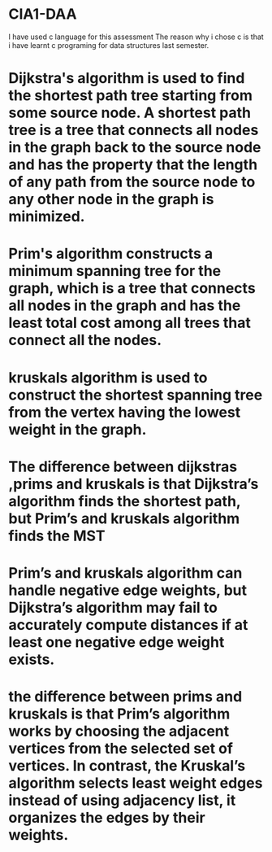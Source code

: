 # CIA1-DAA
I have used c language for this assessment
The reason why i chose c is that i have learnt c programing for data structures last semester.


# Dijkstra's algorithm is used to find the shortest path tree starting from some source node. A shortest path tree is a tree that connects all nodes in the graph back to the source node and has the property that the length of any path from the source node to any other node in the graph is minimized.
# Prim's algorithm constructs a minimum spanning tree for the graph, which is a tree that connects all nodes in the graph and has the least total cost among all trees that connect all the nodes.
# kruskals algorithm is used to construct the shortest spanning tree from the vertex having the lowest weight in the graph.
# The difference between dijkstras ,prims and kruskals is that Dijkstra’s algorithm finds the shortest path, but Prim’s  and kruskals algorithm finds the MST
# Prim’s and kruskals  algorithm can handle negative edge weights, but Dijkstra’s algorithm may fail to accurately compute distances if at least one negative edge weight exists.
# the difference between prims and kruskals is that  Prim’s algorithm works by choosing the adjacent vertices from the selected set of vertices. In contrast, the Kruskal’s algorithm selects least weight edges instead of using adjacency list, it organizes the edges by their weights.
